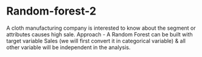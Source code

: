 # Random-forest-2
A cloth manufacturing company is interested to know about the segment or attributes causes high sale.  Approach - A Random Forest can be built with target variable Sales (we will first convert it in categorical variable) &amp; all other variable will be independent in the analysis.  
